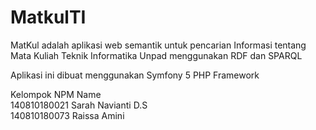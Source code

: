# MatkulTI

MatKul adalah aplikasi web semantik untuk pencarian Informasi tentang Mata Kuliah Teknik Informatika Unpad menggunakan RDF dan SPARQL

Aplikasi ini dibuat menggunakan Symfony 5 PHP Framework

Kelompok
NPM	Name	
140810180021	Sarah Navianti D.S 	
140810180073	Raissa Amini
